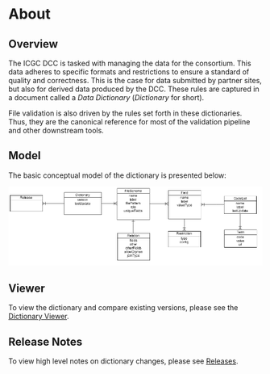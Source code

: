 # About

## Overview

The ICGC DCC is tasked with managing the data for the consortium. This data adheres to specific formats and restrictions to ensure a standard of quality and correctness.
This is the case for data submitted by partner sites, but also for derived data produced by the DCC. These rules are captured in a document called a _Data Dictionary_ (_Dictionary_ for short).

File validation is also driven by the rules set forth in these dictionaries.
Thus, they are the canonical reference for most of the validation pipeline and other downstream tools.

## Model

The basic conceptual model of the dictionary is presented below:

![Dictionary Data Model](images/dictionary-model.png)

## Viewer

To view the dictionary and compare existing versions, please see the [Dictionary Viewer](/dictionary/viewer).

## Release Notes

To view high level notes on dictionary changes, please see [Releases](/dictionary/releases).

